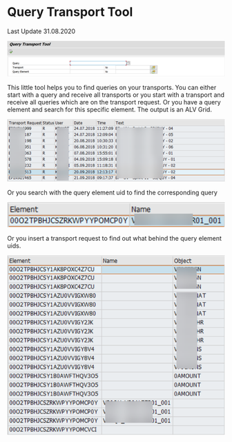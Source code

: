 # Query Transport Tool

Last Update 31.08.2020

![Query Transport Tool](https://github.com/reyemsaibot/qtt/blob/master/img/query_transport_tool.png)

This little tool helps you to find queries on your transports. You can either start with a query and receive all transports or you start with a transport and receive all queries which are on the transport request. Or you have a query element and search for this specific element. The output is an ALV Grid.

![Query on Transports](https://github.com/reyemsaibot/qtt/blob/master/img/query_on_transports.png)

Or you search with the query element uid to find the corresponding query

![Query Element](https://github.com/reyemsaibot/qtt/blob/master/img/element.png)

Or you insert a transport request to find out what behind the query element uids.

![Transport Elements](https://github.com/reyemsaibot/qtt/blob/master/img/transport_elements.png)
